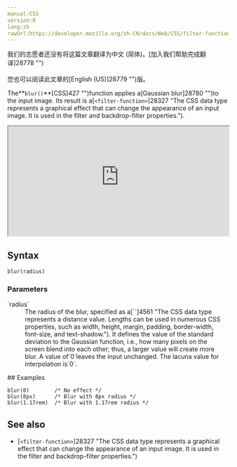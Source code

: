 ```yaml
---
manual:CSS
version:0
lang:zh
rawUrl:https://developer.mozilla.org/zh-CN/docs/Web/CSS/filter-function/blur
---
```




<bdi>我们的志愿者还没有将这篇文章翻译为<bdi>中文 (简体)</bdi>。[加入我们帮助完成翻译]28778 "")<br></br>您也可以阅读此文章的[English (US)]28779 "")版。</bdi>






The**`blur()`**[CSS]427 "")function applies a[Gaussian blur]28780 "")to the input image. Its result is a[`<filter-function>`]28327 "The <filter-function> CSS data type represents a graphical effect that can change the appearance of an input image. It is used in the filter and backdrop-filter properties.").

<iframe src='https://interactive-examples.mdn.mozilla.net/pages/css/function-blur.html' width='100%' height='250'></iframe>

## Syntax<a name="Syntax"></a>

```
blur(radius)
```

### Parameters<a name="Parameters"></a>
<dl><dt id=''>`radius`</dt><dd>The radius of the blur, specified as a[`<length>`]4561 "The <length> CSS data type represents a distance value. Lengths can be used in numerous CSS properties, such as width, height, margin, padding, border-width, font-size, and text-shadow."). It defines the value of the standard deviation to the Gaussian function, i.e., how many pixels on the screen blend into each other; thus, a larger value will create more blur. A value of`0`leaves the input unchanged. The lacuna value for interpolation is`0`.</dd></dl>
## Examples<a name="Examples"></a>

```
blur(0)        /* No effect */
blur(8px)      /* Blur with 8px radius */
blur(1.17rem)  /* Blur with 1.17rem radius */
```

## See also<a name="See_also"></a>

* [`<filter-function>`]28327 "The <filter-function> CSS data type represents a graphical effect that can change the appearance of an input image. It is used in the filter and backdrop-filter properties.")



